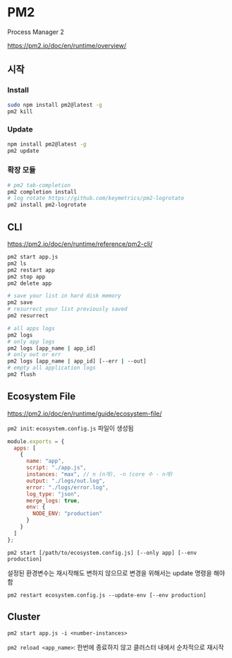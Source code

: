 # PM2

Process Manager 2

<https://pm2.io/doc/en/runtime/overview/>

## 시작

### Install

```sh
sudo npm install pm2@latest -g
pm2 kill
```

### Update

```sh
npm install pm2@latest -g
pm2 update
```

### 확장 모듈

```sh
# pm2 tab-completion
pm2 completion install
# log rotate https://github.com/keymetrics/pm2-logrotate
pm2 install pm2-logrotate
```

## CLI

<https://pm2.io/doc/en/runtime/reference/pm2-cli/>

```sh
pm2 start app.js
pm2 ls
pm2 restart app
pm2 stop app
pm2 delete app

# save your list in hard disk memory
pm2 save
# resurrect your list previously saved
pm2 resurrect

# all apps logs
pm2 logs
# only app logs
pm2 logs [app_name | app_id]
# only out or err
pm2 logs [app_name | app_id] [--err | --out]
# empty all application logs
pm2 flush
```

## Ecosystem File

<https://pm2.io/doc/en/runtime/guide/ecosystem-file/>

`pm2 init`: `ecosystem.config.js` 파일이 생성됨

```js
module.exports = {
  apps: [
    {
      name: "app",
      script: "./app.js",
      instances: "max", // n (n개), -n (core 수 - n개)
      output: "./logs/out.log",
      error: "./logs/error.log",
      log_type: "json",
      merge_logs: true,
      env: {
        NODE_ENV: "production"
      }
    }
  ]
};
```

`pm2 start [/path/to/ecosystem.config.js] [--only app] [--env production]`

설정된 환경변수는 재시작해도 변하지 않으므로 변경을 위해서는 update 명령을 해야함

`pm2 restart ecosystem.config.js --update-env [--env production]`

## Cluster

`pm2 start app.js -i <number-instances>`

`pm2 reload <app_name>`: 한번에 종료하지 않고 클러스터 내에서 순차적으로 재시작

